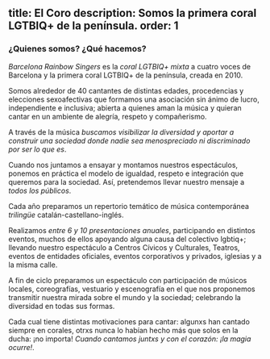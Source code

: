 title: El Coro
description: Somos la primera coral LGTBIQ+ de la península.
order: 1
----
### ¿Quienes somos? ¿Qué hacemos?

*Barcelona Rainbow Singers* es la *coral LGTBIQ+ mixta* a cuatro voces de Barcelona y la primera coral LGTBIQ+ de la península, creada en 2010.

Somos alrededor de 40 cantantes de distintas edades, procedencias y elecciones sexoafectivas que formamos una asociación sin ánimo de lucro, independiente e inclusiva; abierta a quienes aman la música y quieran cantar en un ambiente de alegría, respeto y compañerismo.

A través de la música *buscamos visibilizar la diversidad y aportar a construir una sociedad donde nadie sea menospreciado ni discriminado por ser lo que es*.  

Cuando nos juntamos a ensayar y montamos nuestros espectáculos, ponemos en práctica el modelo de igualdad, respeto e integración que queremos para la sociedad. Así, pretendemos llevar nuestro mensaje a *todos los públicos*.

Cada año preparamos un repertorio temático de música contemporánea *trilingüe* catalán-castellano-inglés.

Realizamos *entre 6 y 10 presentaciones anuales*, participando en distintos eventos, muchos de ellos apoyando alguna causa del colectivo lgbtiq+; llevando nuestro espectáculo a Centros Cívicos y Culturales, Teatros, eventos de entidades oficiales, eventos corporativos y privados, iglesias y a la misma calle.

A fin de ciclo preparamos un espectáculo con participación de músicos locales, coreografías, vestuario y escenografía en el que nos proponemos transmitir nuestra mirada sobre el mundo y la sociedad; celebrando la diversidad en todas sus formas.

Cada cual tiene distintas motivaciones para cantar: algunxs han cantado siempre en corales, otrxs nunca lo habían hecho más que solos en la ducha: ¡no importa! *Cuando cantamos juntxs y con el corazón: ¡la magia ocurre!*.
